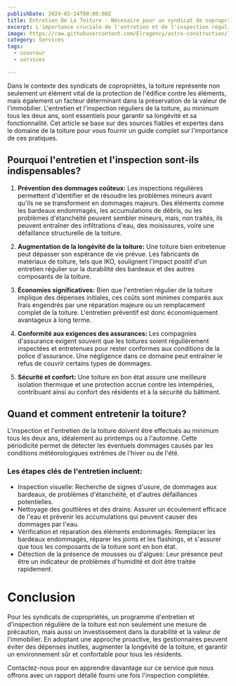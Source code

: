 ```yaml
---
publishDate: 2024-02-24T00:00:00Z
title: Entretien De La Toiture - Nécesaire pour un syndicat de copropriété au québec?
excerpt: L'importance cruciale de l'entretien et de l'inspection régulière de la toiture pour les syndicats de copropriétés au québec vous sera donné dans ce court article remplis d'information.
image: https://raw.githubusercontent.com/Elragency/astro-construction/1cfcfcdf6beeffc077a59396911c085bfad7278e/src/assets/images/BLOG/entretien-toiture.avif
category: Services
tags:
  - couvreur
  - services

---
```


Dans le contexte des syndicats de copropriétés, la toiture représente non seulement un élément vital de la protection de l'édifice contre les éléments, mais également un facteur déterminant dans la préservation de la valeur de l'immobilier. L'entretien et l'inspection réguliers de la toiture, au minimum tous les deux ans, sont essentiels pour garantir sa longévité et sa fonctionnalité. Cet article se base sur des sources fiables et expertes dans le domaine de la toiture pour vous fournir un guide complet sur l'importance de ces pratiques.


## Pourquoi l'entretien et l'inspection sont-ils indispensables?

1. **Prévention des dommages coûteux:** Les inspections régulières permettent d'identifier et de résoudre les problèmes mineurs avant qu'ils ne se transforment en dommages majeurs. Des éléments comme les bardeaux endommagés, les accumulations de débris, ou les problèmes d'étanchéité peuvent sembler mineurs, mais, non traités, ils peuvent entraîner des infiltrations d'eau, des moisissures, voire une défaillance structurelle de la toiture.

1. **Augmentation de la longévité de la toiture:** Une toiture bien entretenue peut dépasser son espérance de vie prévue. Les fabricants de matériaux de toiture, tels que IKO, soulignent l'impact positif d'un entretien régulier sur la durabilité des bardeaux et des autres composants de la toiture.

1. **Économies significatives:** Bien que l'entretien régulier de la toiture implique des dépenses initiales, ces coûts sont minimes comparés aux frais engendrés par une réparation majeure ou un remplacement complet de la toiture. L'entretien préventif est donc économiquement avantageux à long terme.

1. **Conformité aux exigences des assurances:**  Les compagnies d'assurance exigent souvent que les toitures soient régulièrement inspectées et entretenues pour rester conformes aux conditions de la police d'assurance. Une négligence dans ce domaine peut entraîner le refus de couvrir certains types de dommages.

1. **Sécurité et confort:**  Une toiture en bon état assure une meilleure isolation thermique et une protection accrue contre les intempéries, contribuant ainsi au confort des résidents et à la sécurité du bâtiment.

## Quand et comment entretenir la toiture?
L'inspection et l'entretien de la toiture doivent être effectués au minimum tous les deux ans, idéalement au printemps ou à l'automne. Cette périodicité permet de détecter les éventuels dommages causés par les conditions météorologiques extrêmes de l'hiver ou de l'été.

### Les étapes clés de l'entretien incluent:
- Inspection visuelle: Recherche de signes d'usure, de dommages aux bardeaux, de problèmes d'étanchéité, et d'autres défaillances potentielles.
- Nettoyage des gouttières et des drains: Assurer un écoulement efficace de l'eau et prévenir les accumulations qui peuvent causer des dommages par l'eau.
- Vérification et réparation des éléments endommagés: Remplacer les bardeaux endommagés, réparer les joints et les flashings, et s'assurer que tous les composants de la toiture sont en bon état.
- Détection de la présence de mousses ou d'algues: Leur présence peut être un indicateur de problèmes d'humidité et doit être traitée rapidement.

# Conclusion
Pour les syndicats de copropriétés, un programme d'entretien et d'inspection régulière de la toiture est non seulement une mesure de précaution, mais aussi un investissement dans la durabilité et la valeur de l'immobilier. En adoptant une approche proactive, les gestionnaires peuvent éviter des dépenses inutiles, augmenter la longévité de la toiture, et garantir un environnement sûr et confortable pour tous les résidents.

Contactez-nous pour en apprendre davantage sur ce service que nous offrons avec un rapport détallé fourni une fois l'inspection complétée.